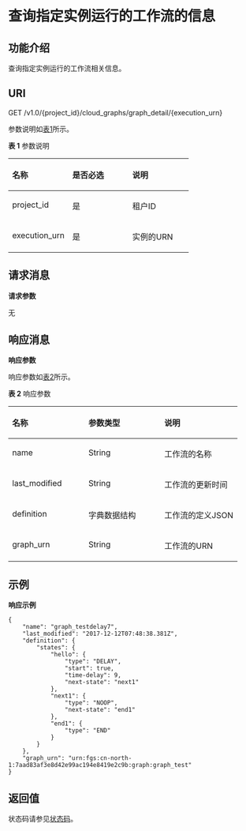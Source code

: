 # 查询指定实例运行的工作流的信息<a name="ZH-CN_TOPIC_0115410463"></a>

## 功能介绍<a name="section14274182"></a>

查询指定实例运行的工作流相关信息。

## URI<a name="section61358777"></a>

GET /v1.0/\{project\_id\}/cloud\_graphs/graph\_detail/\{execution\_urn\}

参数说明如[表1](#table55446330)所示。  

**表 1**  参数说明

<a name="table55446330"></a>
<table><thead align="left"><tr id="row24954142"><th class="cellrowborder" valign="top" width="33.33333333333333%" id="mcps1.2.4.1.1"><p id="p8019630"><a name="p8019630"></a><a name="p8019630"></a>名称</p>
</th>
<th class="cellrowborder" valign="top" width="33.33333333333333%" id="mcps1.2.4.1.2"><p id="p45610274"><a name="p45610274"></a><a name="p45610274"></a>是否必选</p>
</th>
<th class="cellrowborder" valign="top" width="33.33333333333333%" id="mcps1.2.4.1.3"><p id="p3444707"><a name="p3444707"></a><a name="p3444707"></a>说明</p>
</th>
</tr>
</thead>
<tbody><tr id="row10585816"><td class="cellrowborder" valign="top" width="33.33333333333333%" headers="mcps1.2.4.1.1 "><p id="p52144745"><a name="p52144745"></a><a name="p52144745"></a>project_id</p>
</td>
<td class="cellrowborder" valign="top" width="33.33333333333333%" headers="mcps1.2.4.1.2 "><p id="p62974848"><a name="p62974848"></a><a name="p62974848"></a>是</p>
</td>
<td class="cellrowborder" valign="top" width="33.33333333333333%" headers="mcps1.2.4.1.3 "><p id="p689026"><a name="p689026"></a><a name="p689026"></a>租户ID</p>
</td>
</tr>
<tr id="row6201240"><td class="cellrowborder" valign="top" width="33.33333333333333%" headers="mcps1.2.4.1.1 "><p id="p10822059162812"><a name="p10822059162812"></a><a name="p10822059162812"></a>execution_urn</p>
</td>
<td class="cellrowborder" valign="top" width="33.33333333333333%" headers="mcps1.2.4.1.2 "><p id="p18365401"><a name="p18365401"></a><a name="p18365401"></a>是</p>
</td>
<td class="cellrowborder" valign="top" width="33.33333333333333%" headers="mcps1.2.4.1.3 "><p id="p59824668112454"><a name="p59824668112454"></a><a name="p59824668112454"></a>实例的URN</p>
</td>
</tr>
</tbody>
</table>

## 请求消息<a name="section15358085"></a>

**请求参数**

无

## 响应消息<a name="section4005044"></a>

**响应参数**

响应参数如[表2](#table41224116113926)所示。  

**表 2**  响应参数

<a name="table41224116113926"></a>
<table><thead align="left"><tr id="row44968345113926"><th class="cellrowborder" valign="top" width="33.33%" id="mcps1.2.4.1.1"><p id="p6595746916303"><a name="p6595746916303"></a><a name="p6595746916303"></a>名称</p>
</th>
<th class="cellrowborder" valign="top" width="33.15%" id="mcps1.2.4.1.2"><p id="p4095480516303"><a name="p4095480516303"></a><a name="p4095480516303"></a>参数类型</p>
</th>
<th class="cellrowborder" valign="top" width="33.52%" id="mcps1.2.4.1.3"><p id="p2900489316303"><a name="p2900489316303"></a><a name="p2900489316303"></a>说明</p>
</th>
</tr>
</thead>
<tbody><tr id="row60142985113926"><td class="cellrowborder" valign="top" width="33.33%" headers="mcps1.2.4.1.1 "><p id="p4747487816303"><a name="p4747487816303"></a><a name="p4747487816303"></a>name</p>
</td>
<td class="cellrowborder" valign="top" width="33.15%" headers="mcps1.2.4.1.2 "><p id="p2025991116303"><a name="p2025991116303"></a><a name="p2025991116303"></a>String</p>
</td>
<td class="cellrowborder" valign="top" width="33.52%" headers="mcps1.2.4.1.3 "><p id="p552571216303"><a name="p552571216303"></a><a name="p552571216303"></a>工作流的名称</p>
</td>
</tr>
<tr id="row25252866113926"><td class="cellrowborder" valign="top" width="33.33%" headers="mcps1.2.4.1.1 "><p id="p171255116303"><a name="p171255116303"></a><a name="p171255116303"></a>last_modified</p>
</td>
<td class="cellrowborder" valign="top" width="33.15%" headers="mcps1.2.4.1.2 "><p id="p449891416303"><a name="p449891416303"></a><a name="p449891416303"></a>String</p>
</td>
<td class="cellrowborder" valign="top" width="33.52%" headers="mcps1.2.4.1.3 "><p id="p5848323416303"><a name="p5848323416303"></a><a name="p5848323416303"></a>工作流的更新时间</p>
</td>
</tr>
<tr id="row3521806616300"><td class="cellrowborder" valign="top" width="33.33%" headers="mcps1.2.4.1.1 "><p id="p2014901516303"><a name="p2014901516303"></a><a name="p2014901516303"></a>definition</p>
</td>
<td class="cellrowborder" valign="top" width="33.15%" headers="mcps1.2.4.1.2 "><p id="p2145754116303"><a name="p2145754116303"></a><a name="p2145754116303"></a>字典数据结构</p>
</td>
<td class="cellrowborder" valign="top" width="33.52%" headers="mcps1.2.4.1.3 "><p id="p618220316303"><a name="p618220316303"></a><a name="p618220316303"></a>工作流的定义JSON</p>
</td>
</tr>
<tr id="row34407881162957"><td class="cellrowborder" valign="top" width="33.33%" headers="mcps1.2.4.1.1 "><p id="p1053262416303"><a name="p1053262416303"></a><a name="p1053262416303"></a>graph_urn</p>
</td>
<td class="cellrowborder" valign="top" width="33.15%" headers="mcps1.2.4.1.2 "><p id="p4783620716303"><a name="p4783620716303"></a><a name="p4783620716303"></a>String</p>
</td>
<td class="cellrowborder" valign="top" width="33.52%" headers="mcps1.2.4.1.3 "><p id="p4309506916303"><a name="p4309506916303"></a><a name="p4309506916303"></a>工作流的URN</p>
</td>
</tr>
</tbody>
</table>

## 示例<a name="section13230558162916"></a>

**响应示例**

```
{
    "name": "graph_testdelay7",
    "last_modified": "2017-12-12T07:48:38.381Z",
    "definition": {
        "states": {
            "hello": {
                "type": "DELAY",
                "start": true,
                "time-delay": 9,
                "next-state": "next1"
            },
            "next1": {
                "type": "NOOP",
                "next-state": "end1"
            },
            "end1": {
                "type": "END"
            }
        }
    },
    "graph_urn": "urn:fgs:cn-north-1:7aad83af3e8d42e99ac194e8419e2c9b:graph:graph_test"
}
```

## 返回值<a name="section36045397"></a>

状态码请参见[状态码](状态码.md)。

